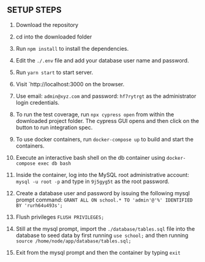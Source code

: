SETUP STEPS
-----------

1. Download the repository

2. cd into the downloaded folder

3. Run `npm install` to install the dependencies.

4. Edit the `./.env` file and add your database user name and password.

5. Run `yarn start` to start server.

6. Visit `http://localhost:3000 on the browser.

7. Use email: `admin@xyz.com` and password: `hf7rytrgt` as the administrator login credentials.

8. To run the test coverage, run `npx cypress open` from within the downloaded project folder. The cypress GUI opens and then click on the button to run integration spec.

9. To use docker containers, run `docker-compose up` to build and start the containers.

10. Execute an interactive bash shell on the db container using `docker-compose exec db bash`

11. Inside the container, log into the MySQL root administrative account: `mysql -u root -p` and type in `9j5gyg5t` as the root password.

12. Create a database user and password by issuing the following mysql prompt command: 
`GRANT ALL ON school.* TO 'admin'@'%' IDENTIFIED BY 'rurh64u493s';`

13. Flush privileges `FLUSH PRIVILEGES;`

14. Still at the mysql prompt, import the `./database/tables.sql` file into the database to seed data by first running `use school;` and then running `source /home/node/app/database/tables.sql;`

15. Exit from the mysql prompt and then the container by typing `exit`
